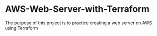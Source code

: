 # AWS-Web-Server-with-Terraform
The purpose of this project is to practice creating a web server on AWS using Terraform
